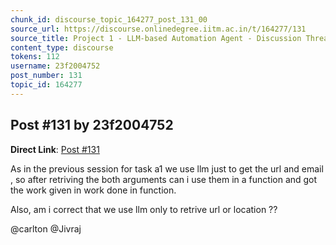 ```yaml
---
chunk_id: discourse_topic_164277_post_131_00
source_url: https://discourse.onlinedegree.iitm.ac.in/t/164277/131
source_title: Project 1 - LLM-based Automation Agent - Discussion Thread [TDS Jan 2025]
content_type: discourse
tokens: 112
username: 23f2004752
post_number: 131
topic_id: 164277
---
```


## Post #131 by 23f2004752

**Direct Link**: [Post #131](https://discourse.onlinedegree.iitm.ac.in/t/164277/131)

As in the previous session for task a1 we use llm just to get the url and email , so after retriving the both arguments can i use them in a function and got the work given in work done in function.

Also, am i correct that we use llm only to retrive url or location ??

@carlton @Jivraj
